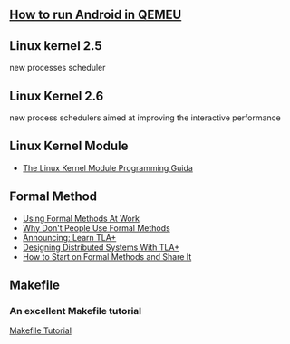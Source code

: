 ## [How to run Android in QEMEU](https://www.linaro.org/blog/running-64bit-android-l-qemu/)
## Linux kernel 2.5
new processes scheduler
## Linux Kernel 2.6
new process schedulers aimed at improving the interactive performance

## Linux Kernel Module
- [The Linux Kernel Module Programming Guida](https://sysprog21.github.io/lkmpg/)

## Formal Method
- [Using Formal Methods At Work](https://www.hillelwayne.com/post/using-formal-methods/)
- [Why Don't People Use Formal Methods](https://www.hillelwayne.com/post/why-dont-people-use-formal-methods/)
- [Announcing: Learn TLA+](https://www.hillelwayne.com/post/learntla/)
- [Designing Distributed Systems With TLA+](https://www.hillelwayne.com/talks/distributed-systems-tlaplus/)
- [How to Start on Formal Methods and Share It](https://www.usenix.org/publications/loginonline/how-start-formal-methods-and-share-it)
## Makefile
### An excellent Makefile tutorial
[Makefile Tutorial](https://makefiletutorial.com/)